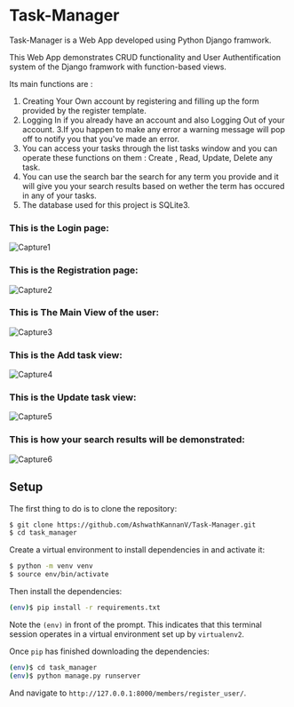 # Task-Manager
 Task-Manager is a Web App developed using Python Django framwork.
 
This Web App demonstrates CRUD functionality and User Authentification system of the Django framwork with function-based views.

Its main functions are :
1. Creating Your Own account by registering and filling up the form provided by the register template.
2. Logging In if you already have an account and also Logging Out of your account.
3.If you happen to make any error a warning message will pop off to notify you that you've made an error.
3. You can access your tasks through the list tasks window and you can operate these functions on them : Create , Read, Update, Delete any task.
4. You can use the search bar the search for any term you provide and it will give you your search results based on wether the term has occured in any of your tasks.
5. The database used for this project is SQLite3.

### This is the Login page:

![Capture1](https://user-images.githubusercontent.com/116681645/216663799-cee5ce08-76d6-4dda-95e3-93960d746c6a.PNG)

### This is the Registration page:

![Capture2](https://user-images.githubusercontent.com/116681645/216663818-74725be4-7d35-448d-8f9b-0af247b309cb.PNG)

### This is The Main View of the user:

![Capture3](https://user-images.githubusercontent.com/116681645/216663840-f57d0a2e-5f79-419d-aa7a-3be0afe9c6bd.PNG)

### This is the Add task view:

![Capture4](https://user-images.githubusercontent.com/116681645/216663850-ba085ae1-1550-4857-a262-94ca86bc6dcb.PNG)

### This is the Update task view:

![Capture5](https://user-images.githubusercontent.com/116681645/216663866-613e637b-7d2f-4310-b8bc-be3c9d5476ec.PNG)

### This is how your search results will be demonstrated:

![Capture6](https://user-images.githubusercontent.com/116681645/216663778-2eff81ef-741a-4cec-a7c0-e8a43699a163.PNG)

## Setup

The first thing to do is to clone the repository:

```sh
$ git clone https://github.com/AshwathKannanV/Task-Manager.git
$ cd task_manager
```

Create a virtual environment to install dependencies in and activate it:

```sh
$ python -m venv venv 
$ source env/bin/activate
```

Then install the dependencies:

```sh
(env)$ pip install -r requirements.txt
```
Note the `(env)` in front of the prompt. This indicates that this terminal
session operates in a virtual environment set up by `virtualenv2`.

Once `pip` has finished downloading the dependencies:
```sh
(env)$ cd task_manager
(env)$ python manage.py runserver
```
And navigate to `http://127.0.0.1:8000/members/register_user/`.

